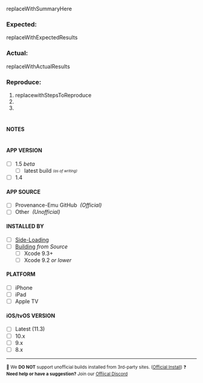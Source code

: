 <!------------------------------------
❓ NEED HELP / HAVE SUGGESTIONS? Join our Discord: https://discord.gg/4TK7PU5
--------------------------------------
🚫 We DO NOT support unofficial 3rd-party installations (buildstore, iemulators, tweakbox, etc…).
Delete and use official install: https://git.io/vxABg
--------------------------------------
⚠️ BUG REPORTS & FEATURE REQUESTS ONLY!
Please tell us as much information as possible and fill out ALL of the sections below!!
------------------------------------->


replaceWithSummaryHere

### Expected:  <!--- What did you expect to happen? -->
replaceWithExpectedResults

### Actual:  <!--- What happened instead? -->
replaceWithActualResults

### Reproduce:  <!--- What are steps we can follow to reproduce this issue? -->
1. replacewithStepsToReproduce
2. 
3. 


# 
#### NOTES  <!--- Notes, Insights or Suggestions? Write them below -->




#
<!--------------------------------
☑️ REQUIRED - Check boxes AFTER posting!
--------------------------------->

#### APP VERSION
- [ ] 1.5 *beta*
  - [ ] latest build <sub><sup>*(as of writing)*</sup></sub>
- [ ] 1.4

#### APP SOURCE
- [ ] Provenance-Emu GitHub  *&nbsp;(Official)*
- [ ] Other  *&nbsp;(Unofficial)*

#### INSTALLED BY <!-- These are the only methods of installing supported -->
- [ ] [Side-Loading](https://git.io/vpYzf)
- [ ] [Building](https://git.io/vpYzv) *from Source*
  - [ ] Xcode 9.3+
  - [ ] Xcode 9.2 *or lower*

#### PLATFORM
- [ ] iPhone
- [ ] iPad
- [ ] Apple TV

#### iOS/tvOS VERSION
- [ ] Latest (11.3)
- [ ] 10.x
- [ ] 9.x
- [ ] 8.x 

--------------------------------------
<sup> 🚫 We **DO NOT** support unofficial builds installed from 3rd-party sites. ([Official Install](https://git.io/vxABg)) </sup>
<sup> ❓ **Need help or have a suggestion?** Join our [Offiical Discord](https://discord.gg/4TK7PU5) </sup>
